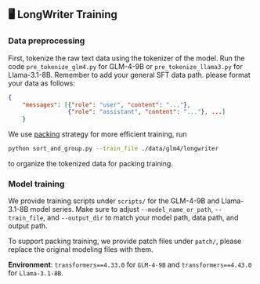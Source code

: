 ## 🖥️ LongWriter Training

### Data preprocessing

First, tokenize the raw text data using the tokenizer of the model. Run the code `pre_tokenize_glm4.py` for GLM-4-9B or `pre_tokenize_llama3.py` for Llama-3.1-8B. Remember to add your general SFT data path. please format your data as follows: 
```json
{
    "messages": [{"role": "user", "content": "..."}, 
                 {"role": "assistant", "content": "..."}, ...]
    }
```

We use [packing](https://arxiv.org/abs/2401.18058) strategy for more efficient training, run
```bash
python sort_and_group.py --train_file ./data/glm4/longwriter
```
to organize the tokenized data for packing training.

### Model training

We provide training scripts under `scripts/` for the GLM-4-9B and Llama-3.1-8B model series. Make sure to adjust `--model_name_or_path`, `--train_file`, and `--output_dir` to match your model path, data path, and output path.

To support packing training, we provide patch files under `patch/`, please replace the original modeling files with them.

**Environment**: `transformers==4.33.0` for `GLM-4-9B` and `transformers==4.43.0` for `Llama-3.1-8B`.
